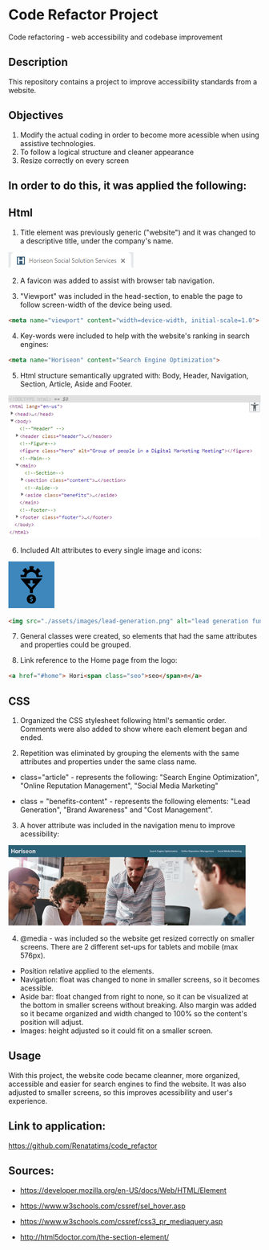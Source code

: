 # Code Refactor Project
Code refactoring - web accessibility and codebase improvement

## Description 
This repository contains a project to improve accessibility standards from a website.

## Objectives
1. Modify the actual coding in order to become more acessible when using assistive technologies.
2. To follow a logical structure and cleaner appearance
3. Resize correctly on every screen


## In order to do this, it was applied the following:

## Html

1. Title element was previously generic ("website") and it was changed to a descriptive title, under the company's name. 

![Screenshot1](./Develop/assets/screenshots/capture1.PNG "favicon")

2. A favicon was added to assist with browser tab navigation.

3. "Viewport" was included in the head-section, to enable the page to follow screen-width of the device being used.

````html
<meta name="viewport" content="width=device-width, initial-scale=1.0"> 

````
4. Key-words were included to help with the website's ranking in search engines:

````html
<meta name="Horiseon" content="Search Engine Optimization">
````

5. Html structure semantically upgrated with: Body, Header, Navigation, Section, Article, Aside and Footer.

![Screenshot2](./Develop/assets/screenshots/capture2.PNG "html structure")

6. Included Alt attributes to every single image and icons:

![Screenshot3](./Develop/assets/screenshots/capture3.PNG "lead generation icon")

````html
<img src="./assets/images/lead-generation.png" alt="lead generation funnel icon">
````

7. General classes were created, so elements that had the same attributes and properties could be grouped.

8. Link reference to the Home page from the logo:

````html
<a href="#home"> Hori<span class="seo">seo</span>n</a>
````


## CSS

1. Organized the CSS stylesheet following html's semantic order. Comments were also added to show where each element began and ended.

2. Repetition was eliminated by grouping the elements with the same attributes and properties under the same class name.

- class="article" - represents the following: "Search Engine Optimization", "Online Reputation Management", "Social Media Marketing" 

- class = "benefits-content" - represents the following elements: "Lead Generation", "Brand Awareness" and "Cost Management".

3. A hover attribute was included in the navigation menu to improve acessibility:

![Screenshot5](./Develop/assets/screenshots/Gif_hover.gif "Navigation hover")


4. @media - was included so the website get resized correctly on smaller screens. There are 2 different set-ups for tablets and mobile (max 576px).

- Position relative applied to the elements.
- Navigation: float was changed to none in smaller screens, so it becomes acessible.
- Aside bar: float changed from right to none, so it can be visualized at the bottom in smaller screens without breaking. Also margin was added so it became organized and width changed to 100% so the content's position will adjust.
- Images: height adjusted so it could fit on a smaller screen.

## Usage

With this project, the website code became cleanner, more organized, accessible and easier for search engines to find the website. 
It was also adjusted to smaller screens, so this improves acessibility and user's experience.


## Link to application: 
https://github.com/Renatatims/code_refactor

## Sources:

 - https://developer.mozilla.org/en-US/docs/Web/HTML/Element

 - https://www.w3schools.com/cssref/sel_hover.asp

 - https://www.w3schools.com/cssref/css3_pr_mediaquery.asp
 
- http://html5doctor.com/the-section-element/




